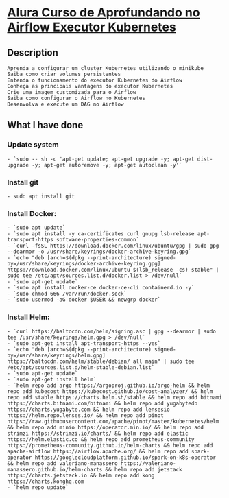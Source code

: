 # [Alura Curso de Aprofundando no Airflow Executor Kubernetes](https://cursos.alura.com.br/course/aprofundando-airflow-executor-kubernetes)

## Description
    Aprenda a configurar um cluster Kubernetes utilizando o minikube
    Saiba como criar volumes persistentes
    Entenda o funcionamento do executor Kubernetes do Airflow
    Conheça as principais vantagens do executor Kubernetes
    Crie uma imagem customizada para o Airflow
    Saiba como configurar o Airflow no Kubernetes
    Desenvolva e execute um DAG no Airflow

## What I have done
### Update system
    - `sudo -- sh -c 'apt-get update; apt-get upgrade -y; apt-get dist-upgrade -y; apt-get autoremove -y; apt-get autoclean -y'`
### Install git
    - sudo apt install git

### Install Docker:
    - `sudo apt update`
    - `sudo apt install -y ca-certificates curl gnupg lsb-release apt-transport-https software-properties-common`
    - `curl -fsSL https://download.docker.com/linux/ubuntu/gpg | sudo gpg --dearmor -o /usr/share/keyrings/docker-archive-keyring.gpg`
    - `echo "deb [arch=$(dpkg --print-architecture) signed-by=/usr/share/keyrings/docker-archive-keyring.gpg] https://download.docker.com/linux/ubuntu $(lsb_release -cs) stable" | sudo tee /etc/apt/sources.list.d/docker.list > /dev/null`
    - `sudo apt-get update`
    - `sudo apt install docker-ce docker-ce-cli containerd.io -y`
    - `sudo chmod 666 /var/run/docker.sock`
    - `sudo usermod -aG docker $USER && newgrp docker`
### Install Helm:
    - `curl https://baltocdn.com/helm/signing.asc | gpg --dearmor | sudo tee /usr/share/keyrings/helm.gpg > /dev/null`
    - `sudo apt-get install apt-transport-https --yes`
    - `echo "deb [arch=$(dpkg --print-architecture) signed-by=/usr/share/keyrings/helm.gpg] https://baltocdn.com/helm/stable/debian/ all main" | sudo tee /etc/apt/sources.list.d/helm-stable-debian.list`
    - `sudo apt-get update`
    - `sudo apt-get install helm`
    - `helm repo add argo https://argoproj.github.io/argo-helm && helm repo add kubecost https://kubecost.github.io/cost-analyzer/ && helm repo add stable https://charts.helm.sh/stable && helm repo add bitnami https://charts.bitnami.com/bitnami && helm repo add yugabytedb https://charts.yugabyte.com && helm repo add lensesio https://helm.repo.lenses.io/ && helm repo add pinot https://raw.githubusercontent.com/apache/pinot/master/kubernetes/helm && helm repo add minio https://operator.min.io/ && helm repo add strimzi https://strimzi.io/charts/ && helm repo add elastic https://helm.elastic.co && helm repo add prometheus-community https://prometheus-community.github.io/helm-charts && helm repo add apache-airflow https://airflow.apache.org/ && helm repo add spark-operator https://googlecloudplatform.github.io/spark-on-k8s-operator && helm repo add valeriano-manassero https://valeriano-manassero.github.io/helm-charts && helm repo add jetstack https://charts.jetstack.io && helm repo add kong https://charts.konghq.com
    - `helm repo update`
### 
